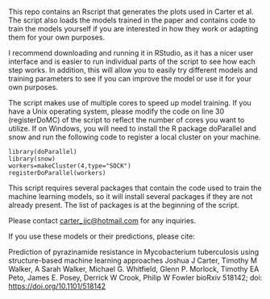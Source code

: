 This repo contains an Rscript that generates the plots used in Carter et al. The script also loads the models trained in the paper and contains code to train the models yourself if you are interested in how they work or adapting them for your own purposes.

I recommend downloading and running it in RStudio, as it has a nicer user interface and is easier to run individual parts of the script to see how each step works. In addition, this will allow you to easily try different models and training parameters to see if you can improve the model or use it for your own purposes.

The script makes use of multiple cores to speed up model training. If you have a Unix operating system, please modify the code on line 30 (registerDoMC) of the script to reflect the number of cores you want to utilize. If on Windows, you will need to install the R package doParallel and snow and run the following code to register a local cluster on your machine.

```
library(doParallel)
library(snow)
workers=makeCluster(4,type="SOCK")
registerDoParallel(workers)
```

This script requires several packages that contain the code used to train the machine learning models,
so it will install several packages if they are not already present. The list of packages is at the beginning of the script.

Please contact carter_jjc@hotmail.com for any inquiries.

If you use these models or their predictions, please cite:

Prediction of pyrazinamide resistance in Mycobacterium tuberculosis using structure-based machine learning approaches
Joshua J Carter, Timothy M Walker, A Sarah Walker, Michael G. Whitfield, Glenn P. Morlock, Timothy EA Peto, James E. Posey, Derrick W Crook, Philip W Fowler
bioRxiv 518142; doi: https://doi.org/10.1101/518142
